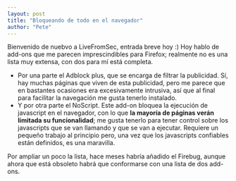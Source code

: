 ```yaml
---
layout: post
title: "Bloqueando de todo en el navegador"
author: "Pete"
---
```


Bienvenido de nuebvo a LiveFromSec, entrada breve hoy :) Hoy hablo de add-ons que me parecen imprescindibles para Firefox; realmente no es una lista muy extensa, con dos para mí está completa.

* Por una parte el Adblock plus, que se encarga de filtrar la publicidad. Sí, hay muchas páginas que viven de esta publicidad, pero me parece que en bastantes ocasiones era excesivamente intrusiva, así que al final para facilitar la navegación me gusta tenerlo instalado.
* Y por otra parte el NoScript. Este add-on bloquea la ejecución de javascript en el navegador, con lo que **la mayoría de páginas verán limitada su funcionalidad**; me gusta tenerlo para tener control sobre los javascripts que se van llamando y que se van a ejecutar. Requiere un pequeño trabajo al principio pero, una vez que los javascripts confiables están definidos, es una maravilla.

Por ampliar un poco la lista, hace meses habría añadido el Firebug, aunque ahora que está obsoleto habrá que conformarse con una lista de dos add-ons.
